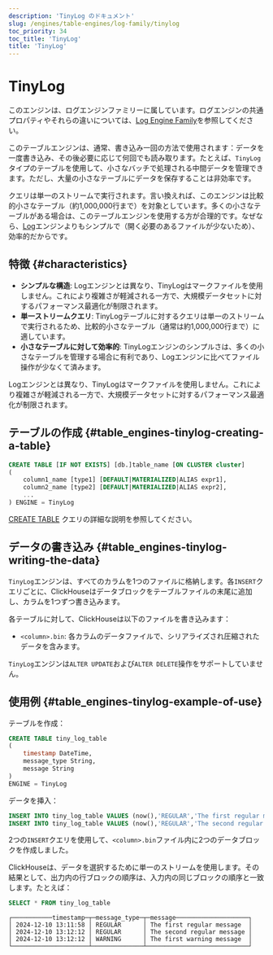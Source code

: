```yaml
---
description: 'TinyLog のドキュメント'
slug: /engines/table-engines/log-family/tinylog
toc_priority: 34
toc_title: 'TinyLog'
title: 'TinyLog'
---
```



# TinyLog

このエンジンは、ログエンジンファミリーに属しています。ログエンジンの共通プロパティやそれらの違いについては、[Log Engine Family](../../../engines/table-engines/log-family/index.md)を参照してください。

このテーブルエンジンは、通常、書き込み一回の方法で使用されます：データを一度書き込み、その後必要に応じて何回でも読み取ります。たとえば、`TinyLog`タイプのテーブルを使用して、小さなバッチで処理される中間データを管理できます。ただし、大量の小さなテーブルにデータを保存することは非効率です。

クエリは単一のストリームで実行されます。言い換えれば、このエンジンは比較的小さなテーブル（約1,000,000行まで）を対象としています。多くの小さなテーブルがある場合は、このテーブルエンジンを使用する方が合理的です。なぜなら、[Log](../../../engines/table-engines/log-family/log.md)エンジンよりもシンプルで（開く必要のあるファイルが少ないため）、効率的だからです。

## 特徴 {#characteristics}

- **シンプルな構造**: Logエンジンとは異なり、TinyLogはマークファイルを使用しません。これにより複雑さが軽減される一方で、大規模データセットに対するパフォーマンス最適化が制限されます。
- **単一ストリームクエリ**: TinyLogテーブルに対するクエリは単一のストリームで実行されるため、比較的小さなテーブル（通常は約1,000,000行まで）に適しています。
- **小さなテーブルに対して効率的**: TinyLogエンジンのシンプルさは、多くの小さなテーブルを管理する場合に有利であり、Logエンジンに比べてファイル操作が少なくて済みます。

Logエンジンとは異なり、TinyLogはマークファイルを使用しません。これにより複雑さが軽減される一方で、大規模データセットに対するパフォーマンス最適化が制限されます。

## テーブルの作成 {#table_engines-tinylog-creating-a-table}

```sql
CREATE TABLE [IF NOT EXISTS] [db.]table_name [ON CLUSTER cluster]
(
    column1_name [type1] [DEFAULT|MATERIALIZED|ALIAS expr1],
    column2_name [type2] [DEFAULT|MATERIALIZED|ALIAS expr2],
    ...
) ENGINE = TinyLog
```

[CREATE TABLE](/sql-reference/statements/create/table) クエリの詳細な説明を参照してください。

## データの書き込み {#table_engines-tinylog-writing-the-data}

`TinyLog`エンジンは、すべてのカラムを1つのファイルに格納します。各`INSERT`クエリごとに、ClickHouseはデータブロックをテーブルファイルの末尾に追加し、カラムを1つずつ書き込みます。

各テーブルに対して、ClickHouseは以下のファイルを書き込みます：

- `<column>.bin`: 各カラムのデータファイルで、シリアライズされ圧縮されたデータを含みます。

`TinyLog`エンジンは`ALTER UPDATE`および`ALTER DELETE`操作をサポートしていません。

## 使用例 {#table_engines-tinylog-example-of-use}

テーブルを作成：

```sql
CREATE TABLE tiny_log_table
(
    timestamp DateTime,
    message_type String,
    message String
)
ENGINE = TinyLog
```

データを挿入：

```sql
INSERT INTO tiny_log_table VALUES (now(),'REGULAR','The first regular message')
INSERT INTO tiny_log_table VALUES (now(),'REGULAR','The second regular message'),(now(),'WARNING','The first warning message')
```

2つの`INSERT`クエリを使用して、`<column>.bin`ファイル内に2つのデータブロックを作成しました。

ClickHouseは、データを選択するために単一のストリームを使用します。その結果として、出力内の行ブロックの順序は、入力内の同じブロックの順序と一致します。たとえば：

```sql
SELECT * FROM tiny_log_table
```

```text
┌───────────timestamp─┬─message_type─┬─message────────────────────┐
│ 2024-12-10 13:11:58 │ REGULAR      │ The first regular message  │
│ 2024-12-10 13:12:12 │ REGULAR      │ The second regular message │
│ 2024-12-10 13:12:12 │ WARNING      │ The first warning message  │
└─────────────────────┴──────────────┴────────────────────────────┘
```
